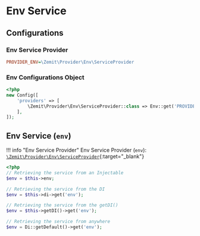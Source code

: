 # Env Service

## Configurations

### Env Service Provider

```ini
PROVIDER_ENV=\Zemit\Provider\Env\ServiceProvider
```

### Env Configurations Object

```php
<?php
new Config([
    'providers' => [
        \Zemit\Provider\Env\ServiceProvider::class => Env::get('PROVIDER_ENV', \Zemit\Provider\Env\ServiceProvider::class),
    ],
]);
```

## Env Service (`env`)

!!! info "Env Service Provider"
    Env Service Provider (`env`):
    [`\Zemit\Provider\Env\ServiceProvider`](https://github.com/zemit-cms/core/blob/master/src/Provider/Env/ServiceProvider.php){:target="_blank"}

```php
<?php
// Retrieving the service from an Injectable
$env = $this->env;

// Retrieving the service from the DI
$env = $this->di->get('env');

// Retrieving the service from the getDI()
$env = $this->getDI()->get('env');

// Retrieving the service from anywhere
$env = Di::getDefault()->get('env');
```
